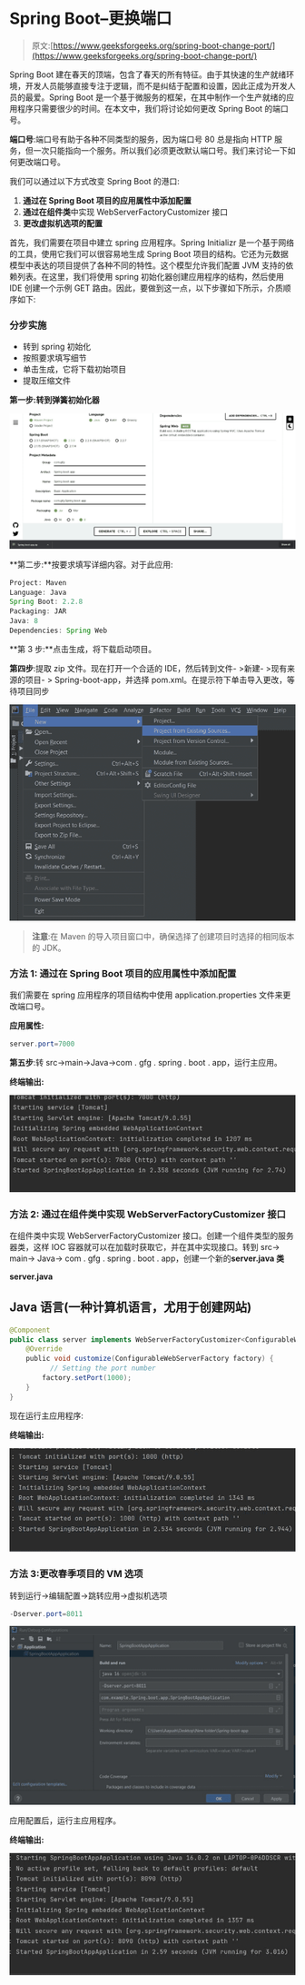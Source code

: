 # Spring Boot–更换端口

> 原文:[https://www.geeksforgeeks.org/spring-boot-change-port/](https://www.geeksforgeeks.org/spring-boot-change-port/)

Spring Boot 建在春天的顶端，包含了春天的所有特征。由于其快速的生产就绪环境，开发人员能够直接专注于逻辑，而不是纠结于配置和设置，因此正成为开发人员的最爱。Spring Boot 是一个基于微服务的框架，在其中制作一个生产就绪的应用程序只需要很少的时间。在本文中，我们将讨论如何更改 Spring Boot 的端口号。

**端口号**:端口号有助于各种不同类型的服务，因为端口号 80 总是指向 HTTP 服务，但一次只能指向一个服务。所以我们必须更改默认端口号。我们来讨论一下如何更改端口号。

我们可以通过以下方式改变 Spring Boot 的港口:

1.  **通过在 Spring Boot 项目的应用属性中添加配置**
2.  **通过在组件类**中实现 WebServerFactoryCustomizer 接口
3.  **更改虚拟机选项的配置**

首先，我们需要在项目中建立 spring 应用程序。Spring Initializr 是一个基于网络的工具，使用它我们可以很容易地生成 Spring Boot 项目的结构。它还为元数据模型中表达的项目提供了各种不同的特性。这个模型允许我们配置 JVM 支持的依赖列表。在这里，我们将使用 spring 初始化器创建应用程序的结构，然后使用 IDE 创建一个示例 GET 路由。因此，要做到这一点，以下步骤如下所示，介质顺序如下:

### **分步**实施

*   转到 spring 初始化
*   按照要求填写细节
*   单击生成，它将下载初始项目
*   提取压缩文件

**第一步:转到弹簧初始化器**

![](img/d4782728746ced3a1f69ea3b8c61fe8c.png)

**第二步:**按要求填写详细内容。对于此应用:

```java
Project: Maven
Language: Java
Spring Boot: 2.2.8
Packaging: JAR
Java: 8
Dependencies: Spring Web
```

**第 3 步:**点击生成，将下载启动项目。

**第四步**:提取 zip 文件。现在打开一个合适的 IDE，然后转到文件- >新建- >现有来源的项目- > Spring-boot-app，并选择 pom.xml。在提示符下单击导入更改，等待项目同步

![](img/938bf65050c80f1ce86dbf17ba3d2b23.png)

> **注意**:在 Maven 的导入项目窗口中，确保选择了创建项目时选择的相同版本的 JDK。

### **方法 1:** 通过在 Spring Boot 项目的应用属性中添加配置

我们需要在 spring 应用程序的项目结构中使用 application.properties 文件来更改端口号。

**应用属性:**

```java
server.port=7000
```

**第五步**:转 src->main->Java->com . gfg . spring . boot . app，运行主应用。

**终端输出:**

![](img/bbb8fea1dd08e4e6963f295420ca2b49.png)

### **方法 2:** 通过在组件类中实现 WebServerFactoryCustomizer 接口

在组件类中实现 WebServerFactoryCustomizer 接口。创建一个组件类型的服务器类，这样 IOC 容器就可以在加载时获取它，并在其中实现接口。转到 src-> main-> Java-> com . gfg . spring . boot . app，创建一个新的**server.java 类**

**server.java**

## Java 语言(一种计算机语言，尤用于创建网站)

```java
@Component
public class server implements WebServerFactoryCustomizer<ConfigurableWebServerFactory> {
    @Override
    public void customize(ConfigurableWebServerFactory factory) {
          // Setting the port number
        factory.setPort(1000);
    }
}
```

现在运行主应用程序:

**终端输出:**

![](img/bb1f772ccd77452400ca1168684d12ea.png)

### **方法 3:更改春季项目的 VM 选项**

转到运行->编辑配置->跳转应用->虚拟机选项

```java
-Dserver.port=8011
```

![](img/ac493838182aada6032848742d7ebac9.png)

应用配置后，运行主应用程序。

**终端输出:**

![](img/2043c9c54b026cb7f7115e28b8fe359a.png)
